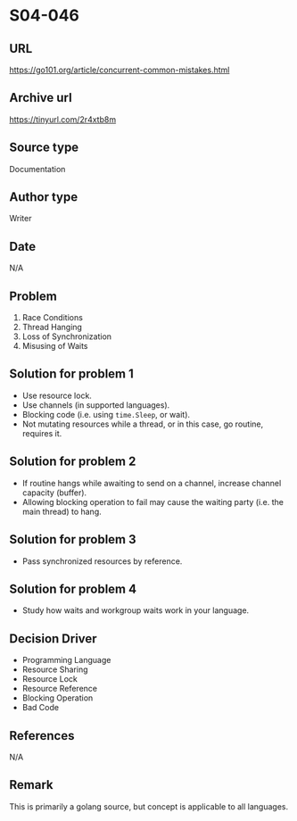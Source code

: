 # S04-046

## URL

https://go101.org/article/concurrent-common-mistakes.html

## Archive url

https://tinyurl.com/2r4xtb8m

## Source type

Documentation

## Author type

Writer

## Date

N/A

## Problem

1. Race Conditions
2. Thread Hanging
3. Loss of Synchronization
4. Misusing of Waits

## Solution for problem 1

-   Use resource lock.
-   Use channels (in supported languages).
-   Blocking code (i.e. using `time.Sleep`, or wait).
-   Not mutating resources while a thread, or in this case, go routine, requires it.

## Solution for problem 2

-   If routine hangs while awaiting to send on a channel, increase channel capacity (buffer).
-   Allowing blocking operation to fail may cause the waiting party (i.e. the main thread) to hang.

## Solution for problem 3

-   Pass synchronized resources by reference.

## Solution for problem 4

-   Study how waits and workgroup waits work in your language.

## Decision Driver

-   Programming Language
-   Resource Sharing
-   Resource Lock
-   Resource Reference
-   Blocking Operation
-   Bad Code

## References

N/A

## Remark

This is primarily a golang source, but concept is applicable to all languages.
